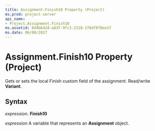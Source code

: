 ```yaml
---
title: Assignment.Finish10 Property (Project)
ms.prod: project-server
api_name:
- Project.Assignment.Finish10
ms.assetid: 8d4bb42d-a83f-9fc3-2318-1f6df8f8ee1f
ms.date: 06/08/2017
---
```



# Assignment.Finish10 Property (Project)

Gets or sets the local Finish custom field of the assignment. Read/write **Variant**.


## Syntax

 _expression_. **Finish10**

 _expression_ A variable that represents an **Assignment** object.



